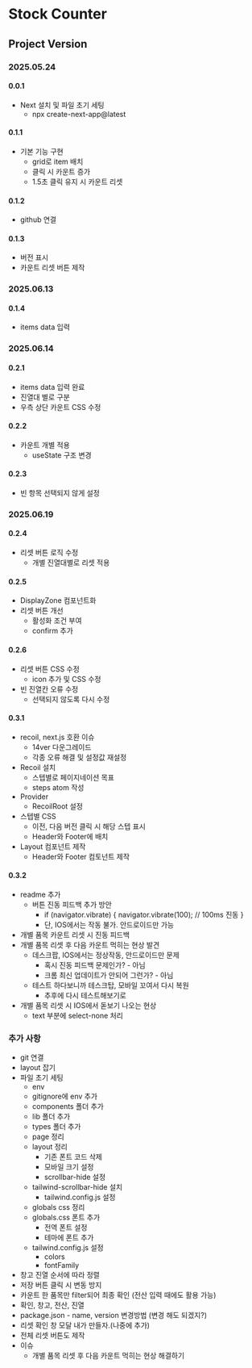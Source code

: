 # Stock Counter

## Project Version

### 2025.05.24

#### 0.0.1

- Next 설치 및 파일 초기 세팅
  - npx create-next-app@latest

#### 0.1.1

- 기본 기능 구현
  - grid로 item 배치
  - 클릭 시 카운트 증가
  - 1.5초 클릭 유지 시 카운트 리셋

#### 0.1.2

- github 연결

#### 0.1.3

- 버전 표시
- 카운트 리셋 버튼 제작

### 2025.06.13

#### 0.1.4

- items data 입력

### 2025.06.14

#### 0.2.1

- items data 입력 완료
- 진열대 별로 구분
- 우측 상단 카운트 CSS 수정

#### 0.2.2

- 카운트 개별 적용
  - useState 구조 변경

#### 0.2.3

- 빈 항목 선택되지 않게 설정

### 2025.06.19

#### 0.2.4

- 리셋 버튼 로직 수정
  - 개별 진열대별로 리셋 적용

#### 0.2.5

- DisplayZone 컴포넌트화
- 리셋 버튼 개선
  - 활성화 조건 부여
  - confirm 추가

#### 0.2.6

- 리셋 버튼 CSS 수정
  - icon 추가 및 CSS 수정
- 빈 진열칸 오류 수정
  - 선택되지 않도록 다시 수정

#### 0.3.1

- recoil, next.js 호환 이슈
  - 14ver 다운그레이드
  - 각종 오류 해결 및 설정값 재설정
- Recoil 설치
  - 스텝별로 페이지네이션 목표
  - steps atom 작성
- Provider
  - RecoilRoot 설정
- 스텝별 CSS
  - 이전, 다음 버전 클릭 시 해당 스텝 표시
  - Header와 Footer에 배치
- Layout 컴포넌트 제작
  - Header와 Footer 컴토넌트 제작

#### 0.3.2

- readme 추가
  - 버튼 진동 피드백 추가 방안
    - if (navigator.vibrate) {
      navigator.vibrate(100); // 100ms 진동
      }
    - 단, IOS에서는 작동 불가. 안드로이드만 가능
- 개별 품목 카운트 리셋 시 진동 피드백
- 개별 품목 리셋 후 다음 카운트 먹히는 현상 발견
  - 데스크팝, IOS에서는 정상작동, 안드로이드만 문제
    - 혹시 진동 피드백 문제인가? - 아님
    - 크롬 최신 업데이트가 안되어 그런가? - 아님
  - 테스트 하다보니까 테스크탑, 모바일 꼬여서 다시 복원
    - 추후에 다시 테스트해보기로
- 개별 품목 리셋 시 IOS에서 돋보기 나오는 현상
  - text 부분에 select-none 처리

### 추가 사항

- git 연결
- layout 잡기
- 파일 초기 세팅
  - env
  - gitignore에 env 추가
  - components 폴더 추가
  - lib 폴더 추가
  - types 폴더 추가
  - page 정리
  - layout 정리
    - 기존 폰트 코드 삭제
    - 모바일 크기 설정
    - scrollbar-hide 설정
  - tailwind-scrollbar-hide 설치
    - tailwind.config.js 설정
  - globals css 정리
  - globals.css 폰트 추가
    - 전역 폰트 설정
    - 테마에 폰트 추가
  - tailwind.config.js 설정
    - colors
    - fontFamily
- 창고 진열 순서에 따라 정렬
- 저장 버튼 클릭 시 변동 방지
- 카운트 한 품목만 filter되어 최종 확인 (전산 입력 때에도 활용 가능)
- 확인, 창고, 전산, 진열
- package.json - name, version 변경방법 (변경 해도 되겠지?)
- 리셋 확인 창 모달 내가 만들자.(나중에 추가)
- 전체 리셋 버튼도 제작
- 이슈
  - 개별 품목 리셋 후 다음 카운트 먹히는 현상 해결하기
